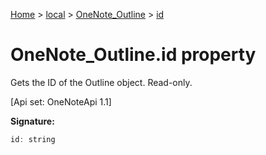 [Home](./index) &gt; [local](local.md) &gt; [OneNote\_Outline](local.onenote_outline.md) &gt; [id](local.onenote_outline.id.md)

# OneNote\_Outline.id property

Gets the ID of the Outline object. Read-only. 

 \[Api set: OneNoteApi 1.1\]

**Signature:**
```javascript
id: string
```
